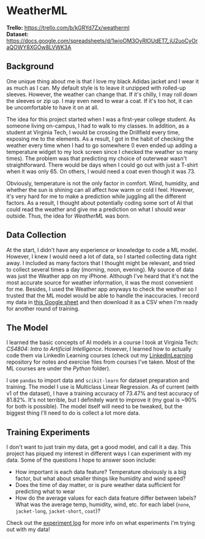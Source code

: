 # WeatherML

**Trello:** https://trello.com/b/kGRYd7Zx/weatherml<br>
**Dataset:** https://docs.google.com/spreadsheets/d/1wjoOM3OyRlOUdET7_jU2uoCyOraQOWY8XGOw8LVWK3A

## Background
One unique thing about me is that I love my black Adidas jacket and I wear it as
much as I can. My default style is to leave it unzipped with rolled-up sleeves.
However, the weather can change that. If it's chilly, I may roll down the
sleeves or zip up. I may even need to wear a coat. If it's too hot, it can be
uncomfortable to have it on at all.

The idea for this project started when I was a first-year college student. As
someone living on-campus, I had to walk to my classes. In addition, as a student
at Virginia Tech, I would be crossing the Drillfield every time, exposing me to
the elements. As a result, I got in the habit of checking the weather every time
when I had to go somewhere (I even ended up adding a temperature widget to my
lock screen since I checked the weather so many times). The problem was that
predicting my choice of outerwear wasn't straightforward. There would be days
when I could go out with just a T-shirt when it was only 65. On others, I would
need a coat even though it was 73.

Obviously, temperature is not the only factor in comfort. Wind, humidity, and
whether the sun is shining can all affect how warm or cold I feel. However, it's
very hard for me to make a prediction while juggling all the different factors.
As a result, I thought about potentially coding some sort of AI that could read
the weather and give me a prediction on what I should wear outside. Thus, the
idea for *WeatherML* was born.

## Data Collection
At the start, I didn't have any experience or knowledge to code a ML model.
However, I knew I would need a lot of data, so I started collecting data right
away. I included as many factors that I thought might be relevant, and tried to
collect several times a day (morning, noon, evening). My source of data was just
the Weather app on my iPhone. Although I've heard that it's not the most
accurate source for weather information, it was the most convenient for me.
Besides, I used the Weather app anyways to check the weather so I trusted that
the ML model would be able to handle the inaccuracies. I record my data in
[this Google sheet](https://docs.google.com/spreadsheets/d/1wjoOM3OyRlOUdET7_jU2uoCyOraQOWY8XGOw8LVWK3A/edit?usp=sharing)
and then download it as a CSV when I'm ready for another round of training.

## The Model
I learned the basic concepts of AI models in a course I took at Virginia Tech:
*CS4804: Intro to Artificial Intelligence*. However, I learned how to actually
code them via LinkedIn Learning courses (check out my
[LinkedInLearning](https://github.com/tikkikkit21/LinkedInLearning)
repository for notes and exercise files from courses I've taken. Most of the ML
courses are under the *Python* folder).

I use `pandas` to import data and `scikit-learn` for dataset preparation and
training. The model I use is Multiclass Linear Regression. As of current (with
v1 of the dataset), I have a training accuracy of 73.47% and test accuracy of
81.82%. It's not terrible, but I definitely want to improve it (my goal is ~90%
for both is possible). The model itself will need to be tweaked, but the biggest
thing I'll need to do is collect a lot more data.

## Training Experiments
I don't want to just train my data, get a good model, and call it a day. This
project has piqued my interest in different ways I can experiment with my data.
Some of the questions I hope to answer soon include:

- How important is each data feature? Temperature obviously is a big factor, but
  what about smaller things like humidity and wind speed?
- Does the time of day matter, or is pure weather data sufficient for predicting
  what to wear
- How do the average values for each data feature differ between labels? What
  was the average temp, humidity, wind, etc. for each label (`none`,
  `jacket-long`, `jacket-short`, `coat`)?

Check out the [experiment log](https://github.com/tikkikkit21/WeatherML/blob/main/data/experiment_log.md)
for more info on what experiments I'm trying out with my data!

